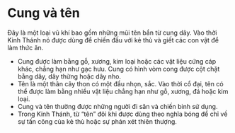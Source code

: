 # Cung và tên

Đây là một loại vũ khí bao gồm những mũi tên bắn từ cung dây. Vào thời Kinh Thánh nó được dùng để chiến đấu với kẻ thù và giết các con vật để làm thức ăn.
- Cung được làm bằng gỗ, xương, kim loại hoặc các vật liệu cứng cáp khác, chẳng hạn như gạc hưu. Cung có hình vòm cong được cột chặt bằng dây, dây thừng hoặc dây nho.
- Tên là một thân cây thon có một đầu nhọn, sắc. Vào thời cổ đại, tên có thể được làm bằng nhiều vật liệu chẳng hạn như gỗ, xương, đá hoặc kim loại. 
- Cung và tên thường được những người đi săn và chiến binh sử dụng.  
- Trong Kinh Thánh, từ “tên” đôi khi được dùng theo nghĩa bóng để chỉ về sự tấn công của kẻ thù hoặc sự phán xét thiên thượng.

